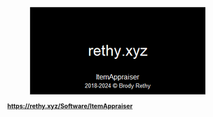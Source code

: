 <center><img src="screen.PNG"></center>

<b><a href="https://rethy.xyz/Software/ItemAppraiser">https://rethy.xyz/Software/ItemAppraiser</a></b>